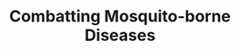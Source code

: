 ---
title: Combatting Mosquito-borne Diseases
description: Fighting Malaria with Synthetic Biology
long_desc:
  The Blood is the life, and it shall be mine. Bram Stoker might very well have been thinking about the greatest serial killer in history when he peneed those immortal words. Between them, mosquito-borne illnesses such as malaria, dengue fever, West Nile virus and other encephalitic viruses affect over 700 million people across the globe each year. Of these, over a million perish, and most of these deaths are concentrated in Africa. Our work is strengthening societys arsenal to combat mosquito-borne diseases. We have adopted a very innovative approach that harnesses synthetic biology to achieve this goal and our solution is highly effective and resource-efficent.
modal_image: /img/research/better_bioprocesses.jpg
front_image: /img/research/better_bioprocesses.jpg
---